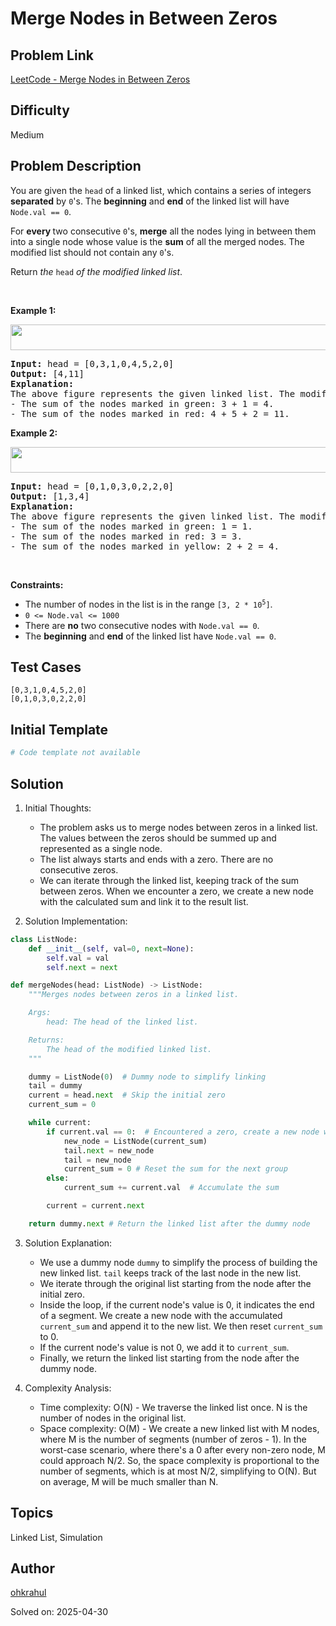 # Merge Nodes in Between Zeros

## Problem Link
[LeetCode - Merge Nodes in Between Zeros](https://leetcode.com/problems/merge-nodes-in-between-zeros/)

## Difficulty
Medium

## Problem Description
<p>You are given the <code>head</code> of a linked list, which contains a series of integers <strong>separated</strong> by <code>0</code>&#39;s. The <strong>beginning</strong> and <strong>end</strong> of the linked list will have <code>Node.val == 0</code>.</p>

<p>For <strong>every </strong>two consecutive <code>0</code>&#39;s, <strong>merge</strong> all the nodes lying in between them into a single node whose value is the <strong>sum</strong> of all the merged nodes. The modified list should not contain any <code>0</code>&#39;s.</p>

<p>Return <em>the</em> <code>head</code> <em>of the modified linked list</em>.</p>

<p>&nbsp;</p>
<p><strong class="example">Example 1:</strong></p>
<img alt="" src="https://assets.leetcode.com/uploads/2022/02/02/ex1-1.png" style="width: 600px; height: 41px;" />
<pre>
<strong>Input:</strong> head = [0,3,1,0,4,5,2,0]
<strong>Output:</strong> [4,11]
<strong>Explanation:</strong> 
The above figure represents the given linked list. The modified list contains
- The sum of the nodes marked in green: 3 + 1 = 4.
- The sum of the nodes marked in red: 4 + 5 + 2 = 11.
</pre>

<p><strong class="example">Example 2:</strong></p>
<img alt="" src="https://assets.leetcode.com/uploads/2022/02/02/ex2-1.png" style="width: 600px; height: 41px;" />
<pre>
<strong>Input:</strong> head = [0,1,0,3,0,2,2,0]
<strong>Output:</strong> [1,3,4]
<strong>Explanation:</strong> 
The above figure represents the given linked list. The modified list contains
- The sum of the nodes marked in green: 1 = 1.
- The sum of the nodes marked in red: 3 = 3.
- The sum of the nodes marked in yellow: 2 + 2 = 4.
</pre>

<p>&nbsp;</p>
<p><strong>Constraints:</strong></p>

<ul>
	<li>The number of nodes in the list is in the range <code>[3, 2 * 10<sup>5</sup>]</code>.</li>
	<li><code>0 &lt;= Node.val &lt;= 1000</code></li>
	<li>There are <strong>no</strong> two consecutive nodes with <code>Node.val == 0</code>.</li>
	<li>The <strong>beginning</strong> and <strong>end</strong> of the linked list have <code>Node.val == 0</code>.</li>
</ul>


## Test Cases
```
[0,3,1,0,4,5,2,0]
[0,1,0,3,0,2,2,0]
```

## Initial Template
```python
# Code template not available
```

## Solution
1. Initial Thoughts:
   - The problem asks us to merge nodes between zeros in a linked list.  The values between the zeros should be summed up and represented as a single node.
   - The list always starts and ends with a zero.  There are no consecutive zeros.
   - We can iterate through the linked list, keeping track of the sum between zeros. When we encounter a zero, we create a new node with the calculated sum and link it to the result list.

2. Solution Implementation:
```python
class ListNode:
    def __init__(self, val=0, next=None):
        self.val = val
        self.next = next

def mergeNodes(head: ListNode) -> ListNode:
    """Merges nodes between zeros in a linked list.

    Args:
        head: The head of the linked list.

    Returns:
        The head of the modified linked list.
    """

    dummy = ListNode(0)  # Dummy node to simplify linking
    tail = dummy 
    current = head.next  # Skip the initial zero
    current_sum = 0

    while current:
        if current.val == 0:  # Encountered a zero, create a new node with the sum
            new_node = ListNode(current_sum)
            tail.next = new_node
            tail = new_node
            current_sum = 0 # Reset the sum for the next group
        else:
            current_sum += current.val  # Accumulate the sum

        current = current.next

    return dummy.next # Return the linked list after the dummy node
```

3. Solution Explanation:
   - We use a dummy node `dummy` to simplify the process of building the new linked list. `tail` keeps track of the last node in the new list.
   - We iterate through the original list starting from the node after the initial zero.
   - Inside the loop, if the current node's value is 0, it indicates the end of a segment. We create a new node with the accumulated `current_sum` and append it to the new list. We then reset `current_sum` to 0.
   - If the current node's value is not 0, we add it to `current_sum`.
   - Finally, we return the linked list starting from the node after the dummy node.

4. Complexity Analysis:
   - Time complexity: O(N) - We traverse the linked list once. N is the number of nodes in the original list.
   - Space complexity: O(M) - We create a new linked list with M nodes, where M is the number of segments (number of zeros - 1).  In the worst-case scenario, where there's a 0 after every non-zero node, M could approach N/2.  So, the space complexity is proportional to the number of segments, which is at most N/2, simplifying to O(N). But on average, M will be much smaller than N.


## Topics
Linked List, Simulation

## Author
[ohkrahul](https://github.com/ohkrahul)

Solved on: 2025-04-30
